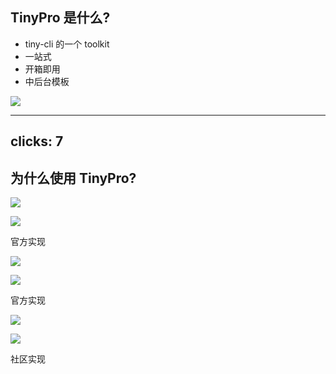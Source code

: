 ## TinyPro 是什么?

<div flex gap-2 justify-between mt-8 >

<v-clicks>

- tiny-cli 的一个 toolkit
- 一站式
- 开箱即用
- 中后台模板

</v-clicks>

<v-clicks>

<img src="/images/tiny-pro.png" w-100 rounded-sm/>

</v-clicks>

</div>

---
clicks: 7
---

## 为什么使用 TinyPro?

<div grid grid-cols-3 grid-justify-items-center gap-4 transform transform-translate-y-15
>

<div flex flex-col shrink-0 grow-0 items-center justify-between gap-4>

<img src="/images/ant-design.png"
w-20
h-20
v-click="1"
v-motion
:initial="{scale: 0, opacity: 0, y: 100}"
:click-1="{scale: 1, opacity: 1, y: 100}"
:click-4="{y: 0, transition: {type: 'linear'}}"
/>

<img src="/images/ant-design-pro.png" w-full v-click="4" :delay="200" />

<div w-full flex items-center justify-center v-click="5">

<span>官方实现</span>

</div>

</div>

<div flex flex-col shrink-0 grow-0 items-center justify-between gap-4>

<img src="/images/arco-design.png" w-20 h-20 v-click="2"
v-motion
:initial="{scale: 0, opacity: 0, y: 100}"
:click-2="{scale: 1, opacity: 1, y: 100}"
:click-4="{y: 0, transition: {type: 'linear'}}"
/>

<img src="/images/arco-design-pro.png" w-full v-click="4" :delay="200" />

<div v-click="6" w-full flex items-center justify-center>

<span>官方实现</span>

</div>

</div>

<div flex flex-col shrink-0 grow-0 items-center justify-between gap-4>

<img src="/images/element-plus.png" h-20
v-click="3"
v-motion
:initial="{scale: 0, opacity: 0, y: 100}"
:click-3="{scale: 1, opacity: 1, y: 100}"
:click-4="{y: 10, transition: {type: 'linear'}}"
/>

<img
src="/images/element-plus-admin.png"
w-full
v-click="4"
:delay="200"
/>

<div w-full flex items-center justify-center v-click="7">

<span>社区实现</span>

</div>

</div>

</div>

<!--
简单介绍 AntDesign Pro, ArcoDesign Pro, ElementPlus Admin. 的缺点

- 没有后端
-->
